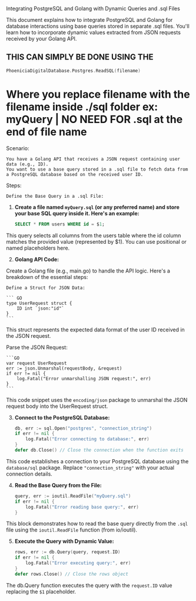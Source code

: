 Integrating PostgreSQL and Golang with Dynamic Queries and .sql Files

This document explains how to integrate PostgreSQL and Golang for database interactions using base queries stored in separate .sql files. You'll learn how to incorporate dynamic values extracted from JSON requests received by your Golang API.

##  THIS CAN SIMPLY BE DONE USING THE 
```GO 
PhoeniciaDigitalDatabase.Postgres.ReadSQL(filename)
```
# Where you replace filename with the filename inside ./sql folder ex: myQuery | NO NEED FOR .sql at the end of file name

Scenario:

    You have a Golang API that receives a JSON request containing user data (e.g., ID).
    You want to use a base query stored in a .sql file to fetch data from a PostgreSQL database based on the received user ID.

Steps:

    Define the Base Query in a .sql File:

1) **Create a file named `myQuery.sql` (or any preferred name) and store your base SQL query inside it. Here's an example:**

    ```SQL
    SELECT * FROM users WHERE id = $1;
    ```
This query selects all columns from the users table where the id column matches the provided value (represented by $1). You can use positional or named placeholders here.

2) **Golang API Code:**

Create a Golang file (e.g., main.go) to handle the API logic. Here's a breakdown of the essential steps:

    Define a Struct for JSON Data:

    ``` GO
    type UserRequest struct {
        ID int `json:"id"`
    }
    ```
This struct represents the expected data format of the user ID received in the JSON request.

Parse the JSON Request:

    ```GO
    var request UserRequest
    err := json.Unmarshal(requestBody, &request)
    if err != nil {
        log.Fatal("Error unmarshalling JSON request:", err)
    }
    ```
This code snippet uses the `encoding/json` package to unmarshal the JSON request body into the UserRequest struct.

3) **Connect to the PostgreSQL Database:**
    ```GO
    db, err := sql.Open("postgres", "connection_string")
    if err != nil {
        log.Fatal("Error connecting to database:", err)
    }
    defer db.Close() // Close the connection when the function exits
    ```
This code establishes a connection to your PostgreSQL database using the `database/sql` package. Replace `"connection_string"` with your actual connection details.

4) **Read the Base Query from the File:**
    ```GO
    query, err := ioutil.ReadFile("myQuery.sql")
    if err != nil {
        log.Fatal("Error reading base query:", err)
    }
    ```
This block demonstrates how to read the base query directly from the `.sql` file using the `ioutil.ReadFile` function (from io/ioutil).

5) **Execute the Query with Dynamic Value:**
    ```GO
    rows, err := db.Query(query, request.ID)
    if err != nil {
        log.Fatal("Error executing query:", err)
    }
    defer rows.Close() // Close the rows object
    ```
The db.Query function executes the query with the `request.ID` value replacing the `$1` placeholder.